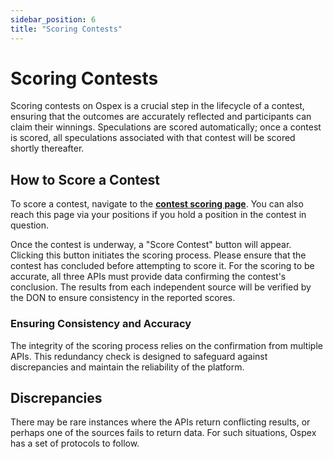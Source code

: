 ```yaml
---
sidebar_position: 6
title: "Scoring Contests"
---
```


# Scoring Contests

Scoring contests on Ospex is a crucial step in the lifecycle of a contest, ensuring that the outcomes are accurately reflected and participants can claim their winnings. Speculations are scored automatically; once a contest is scored, all speculations associated with that contest will be scored shortly thereafter.

## How to Score a Contest

To score a contest, navigate to the [**contest scoring page**](https://ospex.org/c/score). You can also reach this page via your positions if you hold a position in the contest in question.

Once the contest is underway, a "Score Contest" button will appear. Clicking this button initiates the scoring process. Please ensure that the contest has concluded before attempting to score it. For the scoring to be accurate, all three APIs must provide data confirming the contest's conclusion. The results from each independent source will be verified by the DON to ensure consistency in the reported scores.

### Ensuring Consistency and Accuracy

The integrity of the scoring process relies on the confirmation from multiple APIs. This redundancy check is designed to safeguard against discrepancies and maintain the reliability of the platform.

## Discrepancies

There may be rare instances where the APIs return conflicting results, or perhaps one of the sources fails to return data. For such situations, Ospex has a set of protocols to follow.
